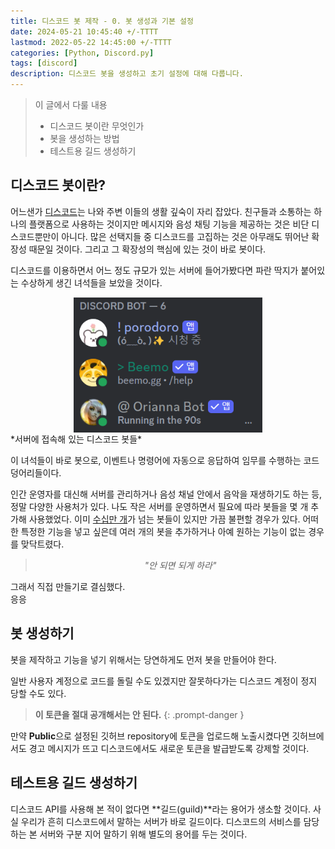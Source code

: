 ```yaml
---
title: 디스코드 봇 제작 - 0. 봇 생성과 기본 설정
date: 2024-05-21 10:45:40 +/-TTTT
lastmod: 2022-05-22 14:45:00 +/-TTTT
categories: [Python, Discord.py]
tags: [discord]
description: 디스코드 봇을 생성하고 초기 설정에 대해 다룹니다.
---
```


> 이 글에서 다룰 내용
> - 디스코드 봇이란 무엇인가
> - 봇을 생성하는 방법
> - 테스트용 길드 생성하기

## 디스코드 봇이란?

어느샌가 [디스코드](https://discord.com/)는 나와 주변 이들의 생활 깊숙이 자리 잡았다. 친구들과 소통하는 하나의 플랫폼으로 사용하는 것이지만 메시지와 음성 채팅 기능을 제공하는 것은 비단 디스코드뿐만이 아니다. 많은 선택지들 중 디스코드를 고집하는 것은 아무래도 뛰어난 확장성 때문일 것이다. 그리고 그 확장성의 핵심에 있는 것이 바로 봇이다. 

디스코드를 이용하면서 어느 정도 규모가 있는 서버에 들어가봤다면 파란 딱지가 붙어있는 수상하게 생긴 녀석들을 보았을 것이다.

<img src="/assets/img/discord bot/0_bot list.png" alt="0_bot list" style="display: block; margin-left: auto; margin-right: auto; width: 60%;">
*서버에 접속해 있는 디스코드 봇들*

이 녀석들이 바로 봇으로, 이벤트나 명령어에 자동으로 응답하여 임무를 수행하는 코드 덩어리들이다.

인간 운영자를 대신해 서버를 관리하거나 음성 채널 안에서 음악을 재생하기도 하는 등, 정말 다양한 사용처가 있다. 나도 작은 서버를 운영하면서 필요에 따라 봇들을 몇 개 추가해 사용했었다. 이미 [수십만 개](https://top.gg/)가 넘는 봇들이 있지만 가끔 불편할 경우가 있다. 어떠한 특정한 기능을 넣고 싶은데 여러 개의 봇을 추가하거나 아예 원하는 기능이 없는 경우를 맞닥트렸다. 

<center><blockquote><i>"안 되면 되게 하라"</i></blockquote></center>

그래서 직접 만들기로 결심했다.
<br>
응응

## 봇 생성하기

봇을 제작하고 기능을 넣기 위해서는 당연하게도 먼저 봇을 만들어야 한다. 

일반 사용자 계정으로 코드를 돌릴 수도 있겠지만 잘못하다가는 디스코드 계정이 정지 당할 수도 있다. 

> **이 토큰을 절대 공개해서는 안 된다.**
{: .prompt-danger }

만약 **Public**으로 설정된 깃허브 repository에 토큰을 업로드해 노출시켰다면 깃허브에서도 경고 메시지가 뜨고 디스코드에서도 새로운 토큰을 발급받도록 강제할 것이다.

## 테스트용 길드 생성하기

디스코드 API를 사용해 본 적이 없다면 **길드(guild)**라는 용어가 생소할 것이다. 사실 우리가 흔히 디스코드에서 말하는 서버가 바로 길드이다. 디스코드의 서비스를 담당하는 본 서버와 구분 지어 말하기 위해 별도의 용어를 두는 것이다. 